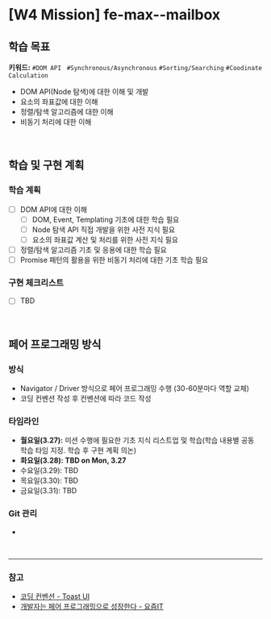 # [W4 Mission] fe-max--mailbox

## 학습 목표

**키워드:** `#DOM API` ` #Synchronous/Asynchronous` `#Sorting/Searching` `#Coodinate Calculation`

- DOM API(Node 탐색)에 대한 이해 및 개발
- 요소의 좌표값에 대한 이해
- 정렬/탐색 알고리즘에 대한 이해
- 비동기 처리에 대한 이해

<br>

## 학습 및 구현 계획

### 학습 계획

- [ ] DOM API에 대한 이해
  - [ ] DOM, Event, Templating 기초에 대한 학습 필요
  - [ ] Node 탐색 API 직접 개발을 위한 사전 지식 필요
  - [ ] 요소의 좌표값 계산 및 처리를 위한 사전 지식 필요
- [ ] 정렬/탐색 알고리즘 기초 및 응용에 대한 학습 필요
- [ ] Promise 패턴의 활용을 위한 비동기 처리에 대한 기초 학습 필요

### 구현 체크리스트

- [ ] TBD

<br>

## 페어 프로그래밍 방식

### 방식

- Navigator / Driver 방식으로 페어 프로그래밍 수행 (30-60분마다 역할 교체)
- 코딩 컨벤션 작성 후 컨벤션에 따라 코드 작성

### 타임라인

- **월요일(3.27):** 미션 수행에 필요한 기초 지식 리스트업 및 학습(학습 내용별 공동 학습 타임 지정. 학습 후 구현 계획 의논)
- **화요일(3.28): TBD on Mon, 3.27**
- 수요일(3.29): TBD
- 목요일(3.30): TBD
- 금요일(3.31): TBD

### Git 관리

-

<br>

---

### 참고

- [코딩 컨벤션 - Toast UI](https://ui.toast.com/fe-guide/ko_CODING-CONVENTION)
- [개발자는 페어 프로그래밍으로 성장한다 - 요즘IT](https://yozm.wishket.com/magazine/detail/1698/)
